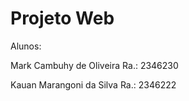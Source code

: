 # Projeto Web

Alunos: 

Mark Cambuhy de Oliveira Ra.: 2346230

Kauan Marangoni da Silva Ra.: 2346222
